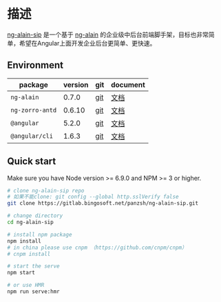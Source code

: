 # 描述

[ng-alain-sip](https://gitlab.bingosoft.net/panzsh/ng-alain-sip) 是一个基于 [ng-alain](https://github.com/cipchk/ng-alain) 的企业级中后台前端脚手架，目标也非常简单，希望在Angular上面开发企业后台更简单、更快速。

## Environment

| package | version | git | document |
| ------- | ------- | ------- | ------- |
| `ng-alain` | 0.7.0 | [git](https://github.com/cipchk/ng-alain/) | [文档](http://ng-alain.com/) |
| `ng-zorro-antd` | 0.6.10 | [git](https://github.com/NG-ZORRO/ng-zorro-antd) | [文档](https://ng.ant.design/) |
| `@angular` | 5.2.0 | [git](https://github.com/angular/angular) | [文档](https://angular.cn/) |
| `@angular/cli` | 1.6.3 | [git](https://github.com/angular/angular-cli) | [文档](https://github.com/angular/angular-cli/tree/master/docs/documentation) |


## Quick start

Make sure you have Node version >= 6.9.0 and NPM >= 3 or higher.

```bash
# clone ng-alain-sip repo
# 如果不能clone: git config --global http.sslVerify false
git clone https://gitlab.bingosoft.net/panzsh/ng-alain-sip.git

# change directory
cd ng-alain-sip

# install npm package
npm install
# in china please use cnpm （https://github.com/cnpm/cnpm）
# cnpm install

# start the serve
npm start

# or use HMR
npm run serve:hmr
```
